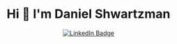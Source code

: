   <h1 align="center">Hi 👋 I'm Daniel Shwartzman</h1>
  
  <div id="badges" align="center">
    <a href="https://www.linkedin.com/in/daniel-shwartzman/">
      <img src="https://img.shields.io/badge/LinkedIn-blue?style=for-the-badge&logo=linkedin&logoColor=white" alt="LinkedIn Badge"/>
    </a>
  </div>


